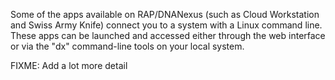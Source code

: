 Some of the apps available on RAP/DNANexus (such as Cloud Workstation and Swiss Army Knife) connect you to a system with a Linux command line. These apps can be launched and accessed either through the web interface or via the "dx" command-line tools on your local system.

FIXME: Add a lot more detail
